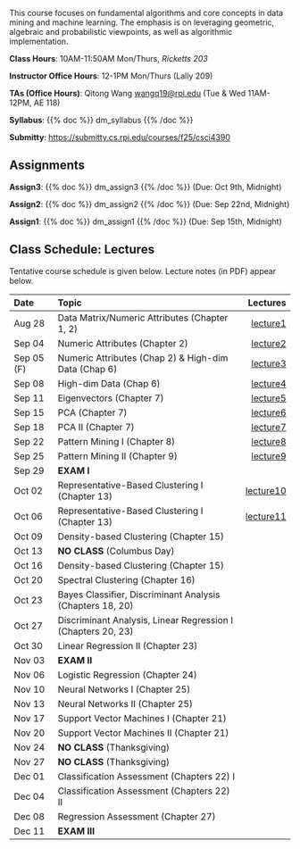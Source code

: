 <!--
.. title: CSCI4390-6390 Data Mining
.. slug: datamining
.. date: 2025-08-13 09:00:31 UTC-04:00
.. tags:
.. category:
.. link:
.. description:
.. has_math: True
.. type: text
-->

This course focuses on fundamental algorithms and core concepts in data
mining and machine learning. The emphasis is on leveraging geometric,
algebraic and probabilistic viewpoints, as well as algorithmic implementation.

**Class Hours**: 10AM-11:50AM Mon/Thurs, _Ricketts 203_

**Instructor Office Hours**: 12-1PM Mon/Thurs (Lally 209)

**TAs (Office Hours)**: Qitong Wang <wangq19@rpi.edu> (Tue & Wed 11AM-12PM, AE 118)

**Syllabus**: {{% doc %}} dm_syllabus {{% /doc %}}

**Submitty**: <https://submitty.cs.rpi.edu/courses/f25/csci4390>

## Assignments

**Assign3**: {{% doc %}} dm_assign3 {{% /doc %}} (Due: Oct 9th, Midnight)

**Assign2**: {{% doc %}} dm_assign2 {{% /doc %}} (Due: Sep 22nd, Midnight)

**Assign1**: {{% doc %}} dm_assign1 {{% /doc %}} (Due: Sep 15th, Midnight)

## Class Schedule: Lectures

Tentative course schedule is given below. Lecture notes (in PDF) appear
below.

| Date       | Topic                                                        |                                                               Lectures |
| :--------- | :----------------------------------------------------------- | ---------------------------------------------------------------------: |
| Aug 28     | Data Matrix/Numeric Attributes (Chapter 1, 2)                | [lecture1](http://www.cs.rpi.edu/~zaki/DMCOURSE/lectures/lecture1.pdf) |
| Sep 04     | Numeric Attributes (Chapter 2)                               | [lecture2](http://www.cs.rpi.edu/~zaki/DMCOURSE/lectures/lecture2.pdf) |
| Sep 05 (F) | Numeric Attributes (Chap 2) & High-dim Data (Chap 6)         | [lecture3](http://www.cs.rpi.edu/~zaki/DMCOURSE/lectures/lecture3.pdf) |
| Sep 08     | High-dim Data (Chap 6)                                       | [lecture4](http://www.cs.rpi.edu/~zaki/DMCOURSE/lectures/lecture4.pdf) |
| Sep 11     | Eigenvectors (Chapter 7)                                     | [lecture5](http://www.cs.rpi.edu/~zaki/DMCOURSE/lectures/lecture5.pdf) |
| Sep 15     | PCA (Chapter 7)                                              | [lecture6](http://www.cs.rpi.edu/~zaki/DMCOURSE/lectures/lecture6.pdf) |
| Sep 18     | PCA II (Chapter 7)                                           | [lecture7](http://www.cs.rpi.edu/~zaki/DMCOURSE/lectures/lecture7.pdf) |
| Sep 22     | Pattern Mining I (Chapter 8)                                 | [lecture8](http://www.cs.rpi.edu/~zaki/DMCOURSE/lectures/lecture8.pdf) |
| Sep 25     | Pattern Mining II (Chapter 9)                                | [lecture9](http://www.cs.rpi.edu/~zaki/DMCOURSE/lectures/lecture9.pdf)|
| Sep 29     | **EXAM I**                                                   | |
| Oct 02     | Representative-Based Clustering I (Chapter 13)               | [lecture10](http://www.cs.rpi.edu/~zaki/DMCOURSE/lectures/lecture10.pdf)|
| Oct 06     | Representative-Based Clustering I (Chapter 13)               | [lecture11](http://www.cs.rpi.edu/~zaki/DMCOURSE/lectures/lecture11.pdf)|
| Oct 09     | Density-based Clustering (Chapter 15)                        ||
| Oct 13     | **NO CLASS** (Columbus Day)                                  ||
| Oct 16     | Density-based Clustering (Chapter 15)                        ||
| Oct 20     | Spectral Clustering (Chapter 16)                             ||
| Oct 23     | Bayes Classifier, Discriminant Analysis (Chapters 18, 20)    ||
| Oct 27     | Discriminant Analysis, Linear Regression I (Chapters 20, 23) ||
| Oct 30     | Linear Regression II (Chapter 23)                            ||
| Nov 03     | **EXAM II**                                                  ||
| Nov 06     | Logistic Regression (Chapter 24)                             ||
| Nov 10     | Neural Networks I (Chapter 25)                               ||
| Nov 13     | Neural Networks II (Chapter 25)                              ||
| Nov 17     | Support Vector Machines I (Chapter 21)                       ||
| Nov 20     | Support Vector Machines II (Chapter 21)                      ||
| Nov 24     | **NO CLASS** (Thanksgiving)                                  ||
| Nov 27     | **NO CLASS** (Thanksgiving)                                  ||
| Dec 01     | Classification Assessment (Chapters 22) I                    ||
| Dec 04     | Classification Assessment (Chapters 22) II                   ||
| Dec 08     | Regression Assessment (Chapter 27)                           ||
| Dec 11     | **EXAM III**                                                 ||
